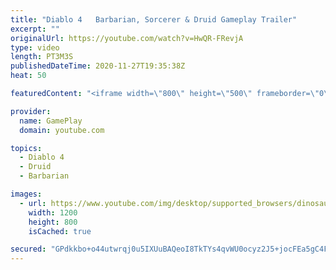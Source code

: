 ```yaml
---
title: "Diablo 4   Barbarian, Sorcerer & Druid Gameplay Trailer"
excerpt: ""
originalUrl: https://youtube.com/watch?v=HwQR-FRevjA
type: video
length: PT3M3S
publishedDateTime: 2020-11-27T19:35:38Z
heat: 50

featuredContent: "<iframe width=\"800\" height=\"500\" frameborder=\"0\" src=\"https://www.youtube.com/embed/HwQR-FRevjA\" allow=\"accelerometer; autoplay; encrypted-media; gyroscope; picture-in-picture\" allowfullscreen></iframe>"

provider:
  name: GamePlay
  domain: youtube.com

topics:
  - Diablo 4
  - Druid
  - Barbarian

images:
  - url: https://www.youtube.com/img/desktop/supported_browsers/dinosaur.png
    width: 1200
    height: 800
    isCached: true

secured: "GPdkkbo+o44utwrqj0u5IXUuBAQeoI8TkTYs4qvWU0ocyz2J5+jocFEa5gC4FmtsMGxkx6IXGF5mpY993F3sX5OvENbmiJHtZWVYA3ausjkluP7eYJ/uKZnMt2RqoUzR4HZ75LjE7xXQBduzdplJikoVr1LUxIw9ALHOFdkQVbRg8J8gE+R1tjg/KQ9aaJVRt9YXtVknzsBMagrXM/tfCjodX3mhyWYPTJ+2DWaFOXVz1HASmWyOc3CqhIondWyEy9/UJikfMDHSPSI122zcSFtLX8f/rS7Ax8nd+4M+jJiLDwrHsAJowXlyf+sKsxdxQKW2pySw0MEIrHC9DhJYOPMMp+tKc7a8Qg815su9vw8rBX7Jotmp5Ne5IBuzFNfoiWDOqz1OWycZHrYMfddZuFlGzPwWbyJBaYDyGuRR82A=;g35PKd8knY+jljcUMhcMSw=="
---
```


